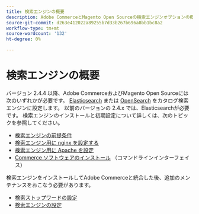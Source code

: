 ```yaml
---
title: 検索エンジンの概要
description: Adobe CommerceとMagento Open Sourceの検索エンジンオプションの概要。
source-git-commit: d263e412022a89255b7d33b267b696a8bb1bc8a2
workflow-type: tm+mt
source-wordcount: '132'
ht-degree: 0%

---
```



# 検索エンジンの概要

バージョン 2.4.4 以降、Adobe CommerceおよびMagento Open Sourceには次のいずれかが必要です。 [Elasticsearch] または [OpenSearch] をカタログ検索エンジンに設定します。 以前のバージョンの 2.4.x では、Elasticsearchが必要です。 検索エンジンのインストールと初期設定について詳しくは、次のトピックを参照してください。

- [検索エンジンの前提条件]
- [検索エンジン用に nginx を設定する]
- [検索エンジン用に Apache を設定]
- [Commerce ソフトウェアのインストール] （コマンドラインインターフェイス）

検索エンジンをインストールしてAdobe Commerceと統合した後、追加のメンテナンスをおこなう必要があります。

- [検索ストップワードの設定](search-stopwords.md)
- [検索エンジンの設定](configure-search-engine.md)

<!-- Link Definitions -->

[検索エンジンの前提条件]: ../../installation/prerequisites/search-engine/overview.md
[検索エンジン用に nginx を設定する]: ../../installation/prerequisites/search-engine/configure-nginx.md
[検索エンジン用に Apache を設定]: ../../installation/prerequisites/search-engine/configure-apache.md
[Elasticsearch]: https://www.elastic.co
[Commerce ソフトウェアのインストール]: ../../installation/composer.md
[OpenSearch]: https://opensearch.org/docs/latest/opensearch/install/index/
